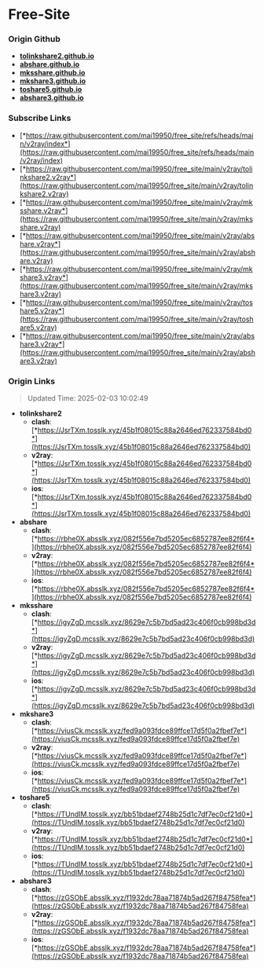 # Free-Site

### Origin Github

- [**tolinkshare2.github.io**](https://github.com/tolinkshare2/tolinkshare2.github.io)
- [**abshare.github.io**](https://github.com/abshare/abshare.github.io)
- [**mksshare.github.io**](https://github.com/mksshare/mksshare.github.io)
- [**mkshare3.github.io**](https://github.com/mkshare3/mkshare3.github.io)
- [**toshare5.github.io**](https://github.com/toshare5/toshare5.github.io)
- [**abshare3.github.io**](https://github.com/abshare3/abshare3.github.io)

### Subscribe Links

- [*https://raw.githubusercontent.com/mai19950/free_site/refs/heads/main/v2ray/index*](https://raw.githubusercontent.com/mai19950/free_site/refs/heads/main/v2ray/index)
- [*https://raw.githubusercontent.com/mai19950/free_site/main/v2ray/tolinkshare2.v2ray*](https://raw.githubusercontent.com/mai19950/free_site/main/v2ray/tolinkshare2.v2ray)
- [*https://raw.githubusercontent.com/mai19950/free_site/main/v2ray/mksshare.v2ray*](https://raw.githubusercontent.com/mai19950/free_site/main/v2ray/mksshare.v2ray)
- [*https://raw.githubusercontent.com/mai19950/free_site/main/v2ray/abshare.v2ray*](https://raw.githubusercontent.com/mai19950/free_site/main/v2ray/abshare.v2ray)
- [*https://raw.githubusercontent.com/mai19950/free_site/main/v2ray/mkshare3.v2ray*](https://raw.githubusercontent.com/mai19950/free_site/main/v2ray/mkshare3.v2ray)
- [*https://raw.githubusercontent.com/mai19950/free_site/main/v2ray/toshare5.v2ray*](https://raw.githubusercontent.com/mai19950/free_site/main/v2ray/toshare5.v2ray)
- [*https://raw.githubusercontent.com/mai19950/free_site/main/v2ray/abshare3.v2ray*](https://raw.githubusercontent.com/mai19950/free_site/main/v2ray/abshare3.v2ray)

### Origin Links

> Updated Time: 2025-02-03 10:02:49

- **tolinkshare2**
  - **clash**: [*https://JsrTXm.tosslk.xyz/45b1f08015c88a2646ed762337584bd0*](https://JsrTXm.tosslk.xyz/45b1f08015c88a2646ed762337584bd0)
  - **v2ray**: [*https://JsrTXm.tosslk.xyz/45b1f08015c88a2646ed762337584bd0*](https://JsrTXm.tosslk.xyz/45b1f08015c88a2646ed762337584bd0)
  - **ios**: [*https://JsrTXm.tosslk.xyz/45b1f08015c88a2646ed762337584bd0*](https://JsrTXm.tosslk.xyz/45b1f08015c88a2646ed762337584bd0)
- **abshare**
  - **clash**: [*https://rbhe0X.absslk.xyz/082f556e7bd5205ec6852787ee82f6f4*](https://rbhe0X.absslk.xyz/082f556e7bd5205ec6852787ee82f6f4)
  - **v2ray**: [*https://rbhe0X.absslk.xyz/082f556e7bd5205ec6852787ee82f6f4*](https://rbhe0X.absslk.xyz/082f556e7bd5205ec6852787ee82f6f4)
  - **ios**: [*https://rbhe0X.absslk.xyz/082f556e7bd5205ec6852787ee82f6f4*](https://rbhe0X.absslk.xyz/082f556e7bd5205ec6852787ee82f6f4)
- **mksshare**
  - **clash**: [*https://igyZgD.mcsslk.xyz/8629e7c5b7bd5ad23c406f0cb998bd3d*](https://igyZgD.mcsslk.xyz/8629e7c5b7bd5ad23c406f0cb998bd3d)
  - **v2ray**: [*https://igyZgD.mcsslk.xyz/8629e7c5b7bd5ad23c406f0cb998bd3d*](https://igyZgD.mcsslk.xyz/8629e7c5b7bd5ad23c406f0cb998bd3d)
  - **ios**: [*https://igyZgD.mcsslk.xyz/8629e7c5b7bd5ad23c406f0cb998bd3d*](https://igyZgD.mcsslk.xyz/8629e7c5b7bd5ad23c406f0cb998bd3d)
- **mkshare3**
  - **clash**: [*https://viusCk.mcsslk.xyz/fed9a093fdce89ffce17d5f0a2fbef7e*](https://viusCk.mcsslk.xyz/fed9a093fdce89ffce17d5f0a2fbef7e)
  - **v2ray**: [*https://viusCk.mcsslk.xyz/fed9a093fdce89ffce17d5f0a2fbef7e*](https://viusCk.mcsslk.xyz/fed9a093fdce89ffce17d5f0a2fbef7e)
  - **ios**: [*https://viusCk.mcsslk.xyz/fed9a093fdce89ffce17d5f0a2fbef7e*](https://viusCk.mcsslk.xyz/fed9a093fdce89ffce17d5f0a2fbef7e)
- **toshare5**
  - **clash**: [*https://TUndIM.tosslk.xyz/bb51bdaef2748b25d1c7df7ec0cf21d0*](https://TUndIM.tosslk.xyz/bb51bdaef2748b25d1c7df7ec0cf21d0)
  - **v2ray**: [*https://TUndIM.tosslk.xyz/bb51bdaef2748b25d1c7df7ec0cf21d0*](https://TUndIM.tosslk.xyz/bb51bdaef2748b25d1c7df7ec0cf21d0)
  - **ios**: [*https://TUndIM.tosslk.xyz/bb51bdaef2748b25d1c7df7ec0cf21d0*](https://TUndIM.tosslk.xyz/bb51bdaef2748b25d1c7df7ec0cf21d0)
- **abshare3**
  - **clash**: [*https://zGSObE.absslk.xyz/f1932dc78aa71874b5ad267f84758fea*](https://zGSObE.absslk.xyz/f1932dc78aa71874b5ad267f84758fea)
  - **v2ray**: [*https://zGSObE.absslk.xyz/f1932dc78aa71874b5ad267f84758fea*](https://zGSObE.absslk.xyz/f1932dc78aa71874b5ad267f84758fea)
  - **ios**: [*https://zGSObE.absslk.xyz/f1932dc78aa71874b5ad267f84758fea*](https://zGSObE.absslk.xyz/f1932dc78aa71874b5ad267f84758fea)
